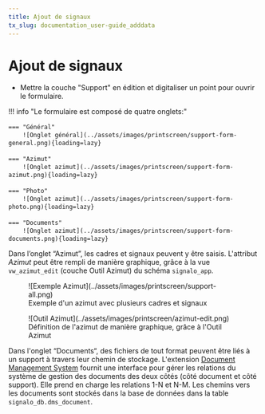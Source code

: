 ```yaml
---
title: Ajout de signaux
tx_slug: documentation_user-guide_adddata
---
```


# Ajout de signaux

* Mettre la couche "Support" en édition et digitaliser un point pour ouvrir le formulaire.

!!! info "Le formulaire est composé de quatre onglets:"

    === "Général"
        ![Onglet général](../assets/images/printscreen/support-form-general.png){loading=lazy}

    === "Azimut"
        ![Onglet azimut](../assets/images/printscreen/support-form-azimut.png){loading=lazy}

    === "Photo"
        ![Onglet azimut](../assets/images/printscreen/support-form-photo.png){loading=lazy}

    === "Documents"
        ![Onglet azimut](../assets/images/printscreen/support-form-documents.png){loading=lazy}

Dans l’onglet “Azimut”, les cadres et signaux peuvent y être saisis. L'attribut *Azimut* peut être rempli de manière graphique, grâce à la vue `vw_azimut_edit` (couche Outil Azimut) du schéma `signalo_app`.

<figure markdown>
  ![Exemple Azimut](../assets/images/printscreen/support-all.png)
  <figcaption>Exemple d'un azimut avec plusieurs cadres et signaux</figcaption>
</figure>

<figure markdown>
  ![Outil Azimut](../assets/images/printscreen/azimut-edit.png)
  <figcaption>Définition de l'azimut de manière graphique, grâce à l'Outil Azimut</figcaption>
</figure>

Dans l'onglet “Documents“, des fichiers de tout format peuvent être liés à un support à travers leur chemin de stockage. L'extension [Document Management System](https://plugins.qgis.org/plugins/document_management_system/) fournit une interface pour gérer les relations du système de gestion des documents des deux côtés (côté document et côté support). Elle prend en charge les relations 1-N et N-M. Les chemins vers les documents sont stockés dans la base de données dans la table `signalo_db.dms_document`.
